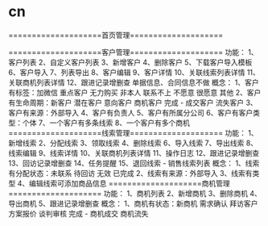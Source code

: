 # cn

====================首页管理====================

====================客户管理====================
功能：
1、客户列表
2、自定义客户列表
3、新增客户
4、删除客户
5、下载客户导入模板
6、客户导入
7、列表导出
8、客户编辑
9、客户详情
10、关联线索列表详情
11、关联商机列表详情
12、跟进记录增删查
单据信息、合同信息不做
概念：
1、客户有标签：加微信 重点客户 无力购买 非本人 联系不上 不愿意 很愿意 其他
2、客户有生命周期：新客户 潜在客户 意向客户 商机客户 完成 - 成交客户 流失客户
3、客户有来源：外部导入
4、客户有负责人
5、客户有所属分公司
6、客户有客户类型：个体
7、一个客户有多条线索
8、一个客户有多个商机
====================线索管理====================
功能：
1、新增线索
2、分配线索
3、领取线索
4、删除线索
6、导入线索
7、导出线索
8、线索编辑
9、线索详情
10、关联商机列表详情
11、操作日志
12、跟进记录增删查
13、回访记录增删查
14、任务提醒
15、退回线索 - 销售线索列表
概念：
1、线索有分配状态：未联系 待回访 无效 已完成
2、线索有来源：外部导入
3、线索有类型
4、编辑线索可添加商品信息
====================商机管理====================
功能：
1、商机列表
2、新增商机
3、删除商机
4、导出商机
5、跟进记录增删查
概念：
1、商机有状态：新商机 需求确认 拜访客户 方案报价 谈判审核 完成 - 商机成交 商机流失